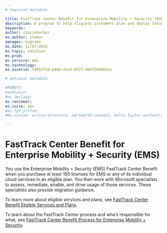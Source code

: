 ```yaml
---
# required metadata

title: FastTrack Center Benefit for Enterprise Mobility + Security (EMS)
description: A program to help eligible customers plan and deploy Intune and Azure Active Directory Premium
keywords:
author: staciebarker
ms.author: stabar
manager: angrobe
ms.date: 11/07/2016
ms.topic: solution
ms.prod:
ms.service: ems
ms.technology:
ms.assetid: fd951f10-6404-43a3-8f2f-464f5b5003ac

# optional metadata

#ROBOTS:
#audience:
#ms.devlang:
ms.reviewer: 
ms.suite: ems
#ms.tgt_pltfrm:
#ms.custom: active-directory, ad-health-connect, multi-factor-authentication, microsoft-intune

---
```


# FastTrack Center Benefit for Enterprise Mobility + Security (EMS)
You use the Enterprise Mobility + Security (EMS) FastTrack Center Benefit when you purchase at least 150 licenses for EMS or any of its individual cloud services in an eligible plan. You then work with Microsoft specialists to assess, remediate, enable, and drive usage of those services. These specialists also provide migration guidance. 

To learn more about eligible services and plans, see [FastTrack Center Benefit Eligible Services and Plans](fasttrack-center-benefit-for-enterprise-mobility-suite-ems.md).

To learn about the FastTrack Center process and who’s responsible for what, see [FastTrack Center Benefit Process for Enterprise Mobility + Security](fasttrack-center-benefit-process-for-enterprise-mobility-suite-ems.md).


